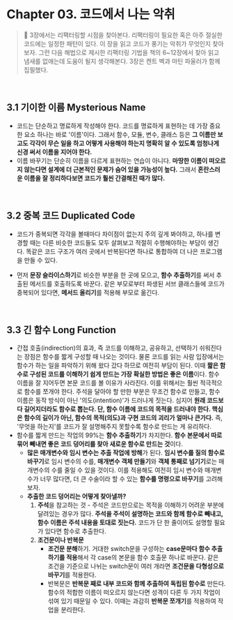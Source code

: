 # Chapter 03. 코드에서 나는 악취

> 🌱 3장에서는 리팩터링할 시점을 찾아본다. 리팩터링이 필요한 혹은 아주 절실한 코드에는 일정한 패턴이 있다. 이 장을 읽고 코드가 풍기는 악취가 무엇인지 찾아보자. 그런 다음 해법으로 제시한 리팩터링 기법을 책의 6~12장에서 찾아 읽고 냄새를 없애는데 도움이 될지 생각해본다. 3장은 켄트 벡과 마틴 파울러가 함께 집필했다. 

<br />

## 3.1 기이한 이름 Mysterious Name

+ 코드는 단순하고 명료하게 작성해야 한다. 코드를 명료하게 표현하는 데 가장 중요한 요소 하나는 바로 '이름'이다. 그래서 함수, 모듈, 변수, 클래스 등은 **그 이름만 보고도 각각이 무슨 일을 하고 어떻게 사용해야 하는지 명확히 알 수 있도록 엄청나게 신경 써서 이름을 지어야 한다.**
+ 이름 바꾸기는 단순히 이름을 다르게 표현하는 연습이 아니다. **마땅한 이름이 떠오르지 않는다면 설계에 더 근본적인 문제가 숨어 있을 가능성이 높다.** 그래서 **혼란스러운 이름을 잘 정리하다보면 코드가 훨씬 간결해진 때가 많다.**

<br />

## 3.2 중복 코드 Duplicated Code

+ 코드가 중복되면 각각을 볼때마다 차이점이 없는지 주의 깊게 봐야하고, 하나를 변경할 때는 다른 비슷한 코드들도 모두 살펴보고 적절히 수행해야하는 부담이 생긴다. 똑같은 코드 구조가 여러 곳에서 반복된다면 하나로 통합하여 더 나은 프로그램을 만들 수 있다.

+ 먼저 **문장 슬라이스하기**로 비슷한 부분을 한 곳에 모으고, **함수 추출하기**를 써서 추출된 메서드를 호출하도록 바꾼다. 같은 부모로부터 파생된 서브 클래스들에 코드가 중복되어 있다면, **메서드 올리기**를 적용해 부모로 옮긴다.

<br />

## 3.3 긴 함수 Long Function

+ 간접 호출(indirection)의 효과, 즉 코드를 이해하고, 공유하고, 선택하기 쉬워진다는 장점은 함수를 짧게 구성할 때 나오는 것이다. 물론 코드를 읽는 사람 입장에서는 함수가 하는 일을 파악하기 위해 왔다 갔다 하므로 여전히 부담이 된다. 이때 **짧은 함수로 구성된 코드를 이해하기 쉽게 만드는 가장 확실한 방법은 좋은 이름**이다. 함수 이름을 잘 지어두면 본문 코드를 볼 이유가 사라진다. 이를 위해서는 훨씬 적극적으로 함수를 쪼개야 한다. 주석을 달아야 할 만한 부분은 무조건 함수로 만들고, 함수 이름은 동작 방식이 아닌 '의도(intention)'가 드러나게 짓는다. 심지어 **원래 코드보다 길어지더라도 함수로 뽑는다. 단, 함수 이름에 코드의 목적을 드러내야 한다. 핵심은 함수의 길이가 아닌,  함수의 목적(의도)과 구현 코드의 괴리가 얼마나 큰가다.** 즉, '무엇을 하는지'를 코드가 잘 설명해주지 못할수록 함수로 만드는 게 유리하다.
+ 함수를 짧게 만드는 작업의 99%는 **함수 추출하기**가 차지한다. **함수 본문에서 따로 묶어 빼내면 좋은 코드 덩어리를 찾아 새로운 함수로 만드는 것**이다.
  + **많은 매개변수와 임시 변수는 추출 작업에 방해**가 된다. **임시 변수를 질의 함수로 바꾸기**로 임시 변수의 수를, **매개변수 객체 만들기**와 **객체 통째로 넘기기**로는 매개변수의 수를 줄일 수 있을 것이다. 이를 적용해도 여전히 임시 변수와 매개변수가 너무 많다면, 더 큰 수술이라 할 수 있는 **함수를 명령으로 바꾸기**를 고려해보자.
  + **추출한 코드 덩어리는 어떻게 찾아낼까?**
    1. **주석**을 참고하는 것 - 주석은 코드만으로는 목적을 이해하기 어려운 부분에 달려있는 경우가 많다. **주석을 주석이 설명하는 코드와 함께 함수로 빼내고, 함수 이름은 주석 내용을 토대로 짓는다.** 코드가 단 한 줄이어도 설명할 필요가 있다면 함수로 추출한다.
    2. **조건문이나 반복문**
       + **조건문 분해**하기. 거대한 switch문을 구성하는 **case문마다 함수 추출하기를 적용**해서 각 case의 본문을 함수 호출문 하나로 바꾼다. 같은 조건을 기준으로 나뉘는 switch문이 여러 개라면 **조건문을 다형성으로 바꾸기**를 적용한다.
       + 반복문은 **반복문 째로 내부 코드와 함께 추출하여 독립된 함수로** 만든다. 함수의 적합한 이름이 떠오르지 않는다면 성격이 다른 두 가지 작업이 섞여 있기 때문일 수 있다. 이때는 과감히 **반복문 쪼개기**를 적용하여 작업을 분리한다.

<br />

